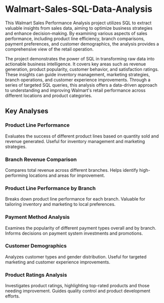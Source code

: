 # Walmart-Sales-SQL-Data-Analysis
This Walmart Sales Performance Analysis project utilizes SQL to extract valuable insights from sales data, aiming to optimize business strategies and enhance decision-making. By examining various aspects of sales performance, including product line efficiency, branch comparisons, payment preferences, and customer demographics, the analysis provides a comprehensive view of the retail operation.

The project demonstrates the power of SQL in transforming raw data into actionable business intelligence. It covers key areas such as revenue generation, product popularity, customer behavior, and satisfaction ratings. These insights can guide inventory management, marketing strategies, branch operations, and customer experience improvements.
Through a series of targeted SQL queries, this analysis offers a data-driven approach to understanding and improving Walmart's retail performance across different locations and product categories.

## Key Analyses

### Product Line Performance
Evaluates the success of different product lines based on quantity sold and revenue generated. Useful for inventory management and marketing strategies.

### Branch Revenue Comparison
Compares total revenue across different branches. Helps identify high-performing locations and areas for improvement.

### Product Line Performance by Branch
Breaks down product line performance for each branch. Valuable for tailoring inventory and marketing to local preferences.

### Payment Method Analysis
Examines the popularity of different payment types overall and by branch. Informs decisions on payment system investments and promotions.

### Customer Demographics
Analyzes customer types and gender distribution. Useful for targeted marketing and customer experience improvements.

### Product Ratings Analysis
Investigates product ratings, highlighting top-rated products and those needing improvement. Guides quality control and product development efforts.
